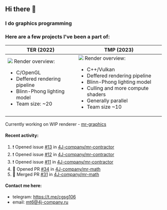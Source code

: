 ## Hi there 👋
### I do graphics programming
### Here are a few projects I've been a part of:  

TER (2022)            |  TMP (2023)
-------------------------|-------------------------
![](images/ter_screenshot_00_upscaled.png) Render overview: <br><ul><li> C/OpenGL <li> Deffered rendering pipeline <li> Blinn-Phong lighting model <li> Team size: ~20 | ![](images/tmp_screenshot_01_upscaled.png) Render overview: <br><ul><li> C++/Vulkan <li> Deffered rendering pipeline <li> Blinn-Phong lighting model <li> Culling and more compute shaders <li> Generally parallel <li> Team size ~10

Currently working on WIP renderer - [mr-graphics](https://github.com/4J-company/mr-graphics)  

#### Recent activity:
<!--START_SECTION:activity-->
1. ❗ Opened issue [#13](https://github.com/4J-company/mr-contractor/issues/13) in [4J-company/mr-contractor](https://github.com/4J-company/mr-contractor)
2. ❗ Opened issue [#12](https://github.com/4J-company/mr-contractor/issues/12) in [4J-company/mr-contractor](https://github.com/4J-company/mr-contractor)
3. ❗ Opened issue [#11](https://github.com/4J-company/mr-contractor/issues/11) in [4J-company/mr-contractor](https://github.com/4J-company/mr-contractor)
4. 💪 Opened PR [#34](https://github.com/4J-company/mr-math/pull/34) in [4J-company/mr-math](https://github.com/4J-company/mr-math)
5. 🎉 Merged PR [#31](https://github.com/4J-company/mr-math/pull/31) in [4J-company/mr-math](https://github.com/4J-company/mr-math)
<!--END_SECTION:activity-->

#### Contact me here:
 - telegram: https://t.me/cgsg106
 - email:    mt6@4j-company.ru
